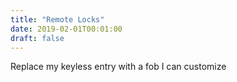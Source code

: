 ```yaml
---
title: "Remote Locks"
date: 2019-02-01T00:01:00
draft: false
---
```


Replace my keyless entry with a fob I can customize